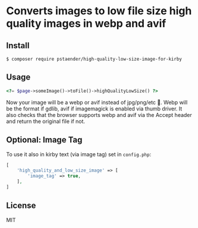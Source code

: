 # Converts images to low file size high quality images in webp and avif

## Install

    $ composer require pstaender/high-quality-low-size-image-for-kirby

## Usage

```php
<?= $page->someImage()->toFile()->highQualityLowSize() ?>
```

Now your image will be a webp or avif instead of jpg/png/etc 🚀. Webp will be the format if gdlib, avif if imagemagick is enabled via thumb driver. It also checks that the browser supports webp and avif via the Accept header and return the original file if not.

## Optional: Image Tag

To use it also in kirby text (via image tag) set in `config.php`:

```php
[
    'high_quality_and_low_size_image' => [
        'image_tag' => true,
    ],
]
```

## License

MIT
